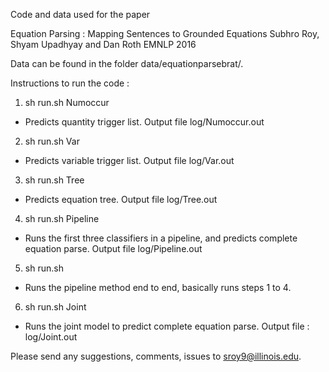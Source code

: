 Code and data used for the paper

Equation Parsing : Mapping Sentences to Grounded Equations
Subhro Roy, Shyam Upadhyay and Dan Roth
EMNLP 2016


Data can be found in the folder data/equationparsebrat/.

Instructions to run the code :

1. sh run.sh Numoccur 
- Predicts quantity trigger list. Output file log/Numoccur.out

2. sh run.sh Var 
- Predicts variable trigger list. Output file log/Var.out

3. sh run.sh Tree 
- Predicts equation tree. Output file log/Tree.out

4. sh run.sh Pipeline
- Runs the first three classifiers in a pipeline, and predicts complete equation parse. Output file log/Pipeline.out

5. sh run.sh 
- Runs the pipeline method end to end, basically runs steps 1 to 4.

6. sh run.sh Joint
- Runs the joint model to predict complete equation parse. Output file : log/Joint.out


Please send any suggestions, comments, issues to sroy9@illinois.edu.





